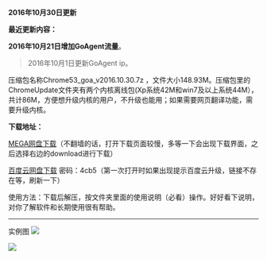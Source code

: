 **2016年10月30日更新**

**最近更新内容：**

**2016年10月21日增加GoAgent流量**。

> 2016年10月1日更新GoAgent ip。


压缩包名称Chrome53_goa_v2016.10.30.7z ，文件大小148.93M。压缩包里的ChromeUpdate文件夹有两个内核离线包(Xp系统42M和win7及以上系统44M），共计86M，方便想升级内核的用户，不升级也能用；如果需要网页翻译功能，需要升级内核。


**下载地址：**

[MEGA网盘下载](https://mega.nz/#!I5o1gZxb!-3Zlg1gI5yr0rAtlpO_LmT0_f3Rh_pYiotrBIlAH4sQ)（不翻墙的话，打开下载页面较慢，多等一下会出现下载界面，之后选择右边的download进行下载）

[百度云网盘下载](http://pan.baidu.com/s/1cEEelw) 密码：4cb5（第一次打开时如果出现提示百度云升级，链接不存在等，刷新一下）


使用方法：下载后解压，按文件夹里面的使用说明（必看）操作。好好看下说明，对你了解软件和长期使用很有帮助。

***
实例图
![](https://raw.githubusercontent.com/Alvin9999/pac2/master/goagent综合版使用1.png)

![](https://raw.githubusercontent.com/Alvin9999/pac2/master/GOA1.png)